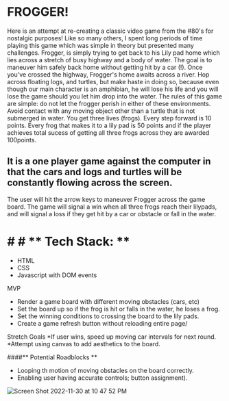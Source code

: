# FROGGER!
  Here is an attempt at re-creating a classic video game from the #80's for nostalgic purposes! Like so many others, I spent long periods of time playing this game which was simple in theory but presented many challenges.
  Frogger, is simply trying to get back to his Lily pad home which lies across a stretch of busy highway and a body of water. The goal is to maneuver him safely back home without getting hit by a car (!). Once you've crossed the highway, Frogger's home awaits across a river.  Hop across floating logs, and turtles, but make haste in doing so, because even though our main character is an amphibian, he will lose his life and you will lose the game should you let him drop into the water. 
The rules of this game are simple: do not let the frogger perish in either of these environments.  Avoid contact with any moving object other than a turtle that is not submerged in water.  You get three lives (frogs). Every step forward is 10 points. Every frog that makes it to a lily pad is 50 points and if the player achieves total sucess of getting all three frogs across they are awarded 100points.


## It is a one player game against the computer in that the cars and logs and turtles will be constantly flowing across the screen.
The user will hit the arrow keys to maneuver Frogger across the game board.
The game will signal a win when all three frogs reach their lilypads, and will signal a loss if they get hit by a car or obstacle or fall in the water.


# # # ** Tech Stack: **
* HTML
* CSS
* Javascript with DOM events

 MVP 
* Render a game board with different moving obstacles (cars, etc)
* Set the board up so if the frog is hit or falls in the water, he loses a frog.
* Set the winning conditions to crossing the board to the lily pads.
* Create a game refresh button without reloading entire page/

Stretch Goals
*If user wins, speed up moving car intervals for next round.
*Attempt using canvas to add aesthetics to the board.

####** Potential Roadblocks **
* Looping th motion of moving obstacles on the board correctly.
* Enabling user having accurate controls; button assignment). 









![Screen Shot 2022-11-30 at 10 47 52 PM](https://user-images.githubusercontent.com/117604017/204984830-1d289abe-3541-4a8f-8fe3-b07fdb197a7e.png)
